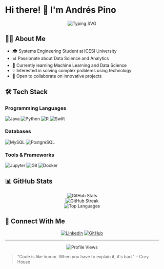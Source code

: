 # Hi there! 👋 I'm Andrés Pino

<div align="center">
  <img src="https://readme-typing-svg.demolab.com?font=Fira+Code&pause=1000&color=3DABF5&center=true&vCenter=true&width=435&lines=Software+Engineering+Student;Data+Science+Enthusiast;Backend+Developer" alt="Typing SVG" />
</div>

## 👨‍💻 About Me

- 🎓 Systems Engineering Student at ICESI University
- 📊 Passionate about Data Science and Analytics
- 🌱 Currently learning Machine Learning and Data Science
- 💡 Interested in solving complex problems using technology
- 🤝 Open to collaborate on innovative projects

## 🛠️ Tech Stack

### Programming Languages
![Java](https://img.shields.io/badge/java-%23ED8B00.svg?style=for-the-badge&logo=java&logoColor=white) 
![Python](https://img.shields.io/badge/python-3670A0?style=for-the-badge&logo=python&logoColor=ffdd54) 
![R](https://img.shields.io/badge/r-%23276DC3.svg?style=for-the-badge&logo=r&logoColor=white) 
![Swift](https://img.shields.io/badge/swift-F54A2A?style=for-the-badge&logo=swift&logoColor=white) 

### Databases
![MySQL](https://img.shields.io/badge/mysql-%2300f.svg?style=for-the-badge&logo=mysql&logoColor=white)
![PostgreSQL](https://img.shields.io/badge/postgresql-%23316192.svg?style=for-the-badge&logo=postgresql&logoColor=white)

### Tools & Frameworks
![Jupyter](https://img.shields.io/badge/Jupyter-%23F37626.svg?style=for-the-badge&logo=Jupyter&logoColor=white)
![Git](https://img.shields.io/badge/git-%23F05033.svg?style=for-the-badge&logo=git&logoColor=white)
![Docker](https://img.shields.io/badge/docker-%230db7ed.svg?style=for-the-badge&logo=docker&logoColor=white)

## 📊 GitHub Stats

<div align="center">
  <img src="https://github-readme-stats.vercel.app/api?username=andrespin0&theme=react&hide_border=false&include_all_commits=true&count_private=true" alt="GitHub Stats" />
  <br/>
  <img src="https://github-readme-streak-stats.herokuapp.com/?user=andrespin0&theme=react&hide_border=false" alt="GitHub Streak" />
  <br/>
  <img src="https://github-readme-stats.vercel.app/api/top-langs/?username=andrespin0&theme=react&hide_border=false&include_all_commits=true&count_private=true&layout=compact" alt="Top Languages" />
</div>

## 🤝 Connect With Me

<div align="center">
  
[![LinkedIn](https://img.shields.io/badge/LinkedIn-%230077B5.svg?style=for-the-badge&logo=linkedin&logoColor=white)](https://www.linkedin.com/in/andrespino-intern-data-scientist) 
[![GitHub](https://img.shields.io/badge/GitHub-%23121011.svg?style=for-the-badge&logo=github&logoColor=white)](https://github.com/AndresPin0)

</div>

---
<div align="center">
  <img src="https://visitcount.itsvg.in/api?id=andrespin0&icon=7&color=12" alt="Profile Views" />
</div>

> "Code is like humor. When you have to explain it, it's bad." – Cory House 
